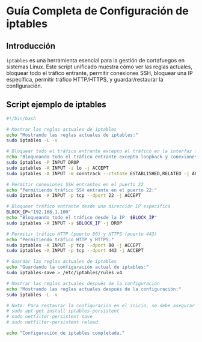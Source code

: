 # Guía Completa de Configuración de iptables

## Introducción

`iptables` es una herramienta esencial para la gestión de cortafuegos en sistemas Linux. Este script unificado muestra cómo ver las reglas actuales, bloquear todo el tráfico entrante, permitir conexiones SSH, bloquear una IP específica, permitir tráfico HTTP/HTTPS, y guardar/restaurar la configuración.

## Script ejemplo de iptables

```sh
#!/bin/bash

# Mostrar las reglas actuales de iptables
echo "Mostrando las reglas actuales de iptables:"
sudo iptables -L -v

# Bloquear todo el tráfico entrante excepto el tráfico en la interfaz loopback (lo)
echo "Bloqueando todo el tráfico entrante excepto loopback y conexiones establecidas:"
sudo iptables -P INPUT DROP
sudo iptables -A INPUT -i lo -j ACCEPT
sudo iptables -A INPUT -m conntrack --ctstate ESTABLISHED,RELATED -j ACCEPT

# Permitir conexiones SSH entrantes en el puerto 22
echo "Permitiendo tráfico SSH entrante en el puerto 22:"
sudo iptables -A INPUT -p tcp --dport 22 -j ACCEPT

# Bloquear tráfico entrante desde una dirección IP específica
BLOCK_IP="192.168.1.100"
echo "Bloqueando todo el tráfico desde la IP: $BLOCK_IP"
sudo iptables -A INPUT -s $BLOCK_IP -j DROP

# Permitir tráfico HTTP (puerto 80) y HTTPS (puerto 443)
echo "Permitiendo tráfico HTTP y HTTPS:"
sudo iptables -A INPUT -p tcp --dport 80 -j ACCEPT
sudo iptables -A INPUT -p tcp --dport 443 -j ACCEPT

# Guardar las reglas actuales de iptables
echo "Guardando la configuración actual de iptables:"
sudo iptables-save > /etc/iptables/rules.v4

# Mostrar las reglas actuales después de la configuración
echo "Mostrando las reglas actuales después de la configuración:"
sudo iptables -L -v

# Nota: Para restaurar la configuración en el inicio, se debe asegurar que el paquete iptables-persistent esté instalado y configurado correctamente.
# sudo apt-get install iptables-persistent
# sudo netfilter-persistent save
# sudo netfilter-persistent reload

echo "Configuración de iptables completada."
